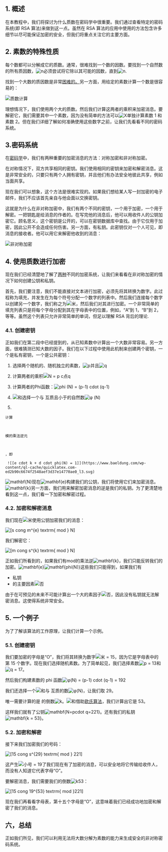 ## 1. 概述

在本教程中，我们将探讨为什么质数在密码学中很重要。我们通过查看特定的密码系统(即 RSA 算法)来做到这一点。虽然在 RSA 算法的应用中使用的方法包含许多细节以尽可能保证加密的安全，但我们将重点关注它的主要方面。

## 2. 素数的特殊性质

每个数都可以分解成它的质数。通常，很难找到一个数的因数。要找到一个自然数的所有质因数，![n](https://www.baeldung.com/wp-content/ql-cache/quicklatex.com-ec4217f4fa5fcd92a9edceba0e708cf7_l3.svg)必须尝试将它除以其可能的因数，直到![n](https://www.baeldung.com/wp-content/ql-cache/quicklatex.com-a0b8c58a442b5a0a74852afdf882261a_l3.svg).

找到一个大数的质因数是非常[困难的。](https://www.baeldung.com/cs/cryptographic-algorithm-complexity)另一方面，用给定的素数计算一个数是很容易的：

![质数计算](https://www.baeldung.com/wp-content/uploads/sites/4/2022/01/PrimeFactorization2.drawio2-1024x365.png)

理想情况下，我们使用两个大的质数。然后我们计算这两者的乘积来加密消息。要解密它，我们需要其中一个素数，因为没有简单的方法可以![X](https://www.baeldung.com/wp-content/ql-cache/quicklatex.com-7e5fbfa0bbbd9f3051cd156a0f1b5e31_l3.svg)单独计算素数 1 和素数 2。但在我们详细了解如何准确使用这些数字之前，让我们先看看不同的密码系统。

## 3.密码系统

在[密码学](https://www.baeldung.com/java-aes-encryption-decryption)中，我们有两种重要的加密消息的方法：对称加密和非对称加密。

在对称情况下，双方共享相同的密钥。我们使用相同的密钥来加密和解密消息。这是非常安全的，只要只有两个人拥有密钥，并且他们有办法安全地彼此共享，例如当面共享。

现在我们可以想象，这个方法是很难实现的。如果我们想给某人写一封加密的电子邮件，我们不应该首先亲自与他会面以交换密钥。

这就是为什么在非对称加密中，我们有两个不同的密钥，一个用于加密，一个用于解密。一把钥匙是给消息的作者的。在写完他的消息后，他可以用收件人的公钥加密它。顾名思义，这个密钥是公开的，可以在密钥数据库中查找。由于它仅用于加密，因此公开不会造成任何伤害。另一方面，有私钥。此密钥仅对一个人可见，即消息的接收者。他可以用它来解密他收到的消息：

 

![非对称加密](https://www.baeldung.com/wp-content/uploads/sites/4/2022/01/Encryption.drawio1.png)

 

## 4. 使用质数进行加密

现在我们已经清楚地了解了[两种](https://www.baeldung.com/cs/symmetric-vs-asymmetric-cryptography)不同的加密系统，让我们来看看在非对称加密的情况下如何创建公钥和私钥。

首先，我们要注意，我们不能直接对文本进行加密，必须先将其转换为数字。此过程称为填充，并发生在为每个符号分配一个数字的列表中。然后我们连接每个数字以创建另一个数字，我们称之为![米](https://www.baeldung.com/wp-content/ql-cache/quicklatex.com-fdc40b8ad1cdad0aab9d632215459d28_l3.svg)，然后我们对其进行加密。一个非常简单的填充列表只是将每个字母分配到其在字母表中的位置，例如，“A”到 1，“B”到 2，等等。虽然这个列表只允许非常简单的单词，但足以理解 RSA 背后的理论.

### 4.1. 创建密钥

正如我们在第二段中已经提到的，从已知素数中计算出一个大数非常容易。另一方面，很难猜测已知大数的因子。我们在以下过程中使用此机制来创建两个密钥，一个是私有密钥，一个是公共密钥：

1.  选择两个随机的、随机独立的素数，![p](https://www.baeldung.com/wp-content/ql-cache/quicklatex.com-5faad0904f612a3fa5b27faafb8dc903_l3.svg)并且![q](https://www.baeldung.com/wp-content/ql-cache/quicklatex.com-420eca7b6df080cc5f01773d1978f44a_l3.svg)

2.  计算两者的乘积![N = p c点q](https://www.baeldung.com/wp-content/ql-cache/quicklatex.com-7ae342d1cb7fb7b0948bf5e085291f4f_l3.svg)

3.  计算两者的Phi函数：![phi (N) = (p-1) cdot (q-1)](https://www.baeldung.com/wp-content/ql-cache/quicklatex.com-fd8290bc0c054059a84527debff40670_l3.svg)

4.  ![和](https://www.baeldung.com/wp-content/ql-cache/quicklatex.com-558a73dc6903ad0c33580b0ce9f110d9_l3.svg)选择一个与 互质且小于的自然数![φ (N)](https://www.baeldung.com/wp-content/ql-cache/quicklatex.com-62ecad783e4edea04f56e250baab0871_l3.svg)

5.  

    

    计算

    

    模的乘法逆元

    

    ，即

     ![[e cdot k + d cdot phi(N) = 1]](https://www.baeldung.com/wp-content/ql-cache/quicklatex.com-ed2b90c6674f2548aef3d37e14770ae0_l3.svg)

![mathbf{N}](https://www.baeldung.com/wp-content/ql-cache/quicklatex.com-2a5f75dd1625ace489c9394225e2fa65_l3.svg)现在![mathbf{e}](https://www.baeldung.com/wp-content/ql-cache/quicklatex.com-8036abd451839efe2ab3b4aba0206e09_l3.svg)构建我们的公钥，我们将使用它们来加密消息。![mathbf{k}](https://www.baeldung.com/wp-content/ql-cache/quicklatex.com-920b0cc0bef5269622bccd156778be45_l3.svg)另一方面，我们用来解密加密消息的逆是我们的私钥。为了更清楚地看到这一点，我们看一下加密和解密过程。

### 4.2. 加密和解密消息

我们现在![米](https://www.baeldung.com/wp-content/ql-cache/quicklatex.com-fdc40b8ad1cdad0aab9d632215459d28_l3.svg)使用公钥加密我们的消息：

 ![[s cong m^{e} textrm{ mod } N]](https://www.baeldung.com/wp-content/ql-cache/quicklatex.com-0bdaa4951e8e4129709d7c43ee0b2bc3_l3.svg)

我们解密它：

 ![[m cong s^{k} textrm{ mod } N]](https://www.baeldung.com/wp-content/ql-cache/quicklatex.com-1daac7ba57135847dd74554eadb9ee02_l3.svg)

正如我们所看到的，如果我们有mod的乘法逆![mathbf{k}](https://www.baeldung.com/wp-content/ql-cache/quicklatex.com-920b0cc0bef5269622bccd156778be45_l3.svg)，我们只能反转我们的加密。![mathbf{e}](https://www.baeldung.com/wp-content/ql-cache/quicklatex.com-8036abd451839efe2ab3b4aba0206e09_l3.svg)![mathbf{phi(N)}](https://www.baeldung.com/wp-content/ql-cache/quicklatex.com-bc92ede9f28c13119806000e7a78d271_l3.svg)这些我们只能得到，如果我们有

-   私钥
-   的主要因素![否](https://www.baeldung.com/wp-content/ql-cache/quicklatex.com-7354bae77b50b7d1faed3e8ea7a3511a_l3.svg)

由于在可预见的未来不可能计算出一个大的素因子![否](https://www.baeldung.com/wp-content/ql-cache/quicklatex.com-7354bae77b50b7d1faed3e8ea7a3511a_l3.svg)，因此没有私钥就无法解密消息。这使得系统非常安全。

## 5. 一个例子

为了了解该算法的工作原理，让我们计算一个示例。

### 5.1. 创建密钥

我们要加密的字母是“O”，我们将其转换为数字![米 = 15](https://www.baeldung.com/wp-content/ql-cache/quicklatex.com-f448f4d0ac2c63f79e2316389fe29373_l3.svg)，因为它是字母表中的第 15 个数字。现在我们选择随机素数。为了简单起见，我们选择素数![p = 13](https://www.baeldung.com/wp-content/ql-cache/quicklatex.com-65b9f61f6c0c3b5dd9b19667eec2eb2d_l3.svg)和![q = 17](https://www.baeldung.com/wp-content/ql-cache/quicklatex.com-36316bb46e6edd13fb1da69c45e63d6a_l3.svg)。

然后我们构建素数的 phi 函数![φ(N) = (p-1) cdot (q-1) = 192](https://www.baeldung.com/wp-content/ql-cache/quicklatex.com-a07f7d0fc2ce935ee4eb415602dff76f_l3.svg)

我们还选择一个![和](https://www.baeldung.com/wp-content/ql-cache/quicklatex.com-558a73dc6903ad0c33580b0ce9f110d9_l3.svg)与 互质的数![φ(N)](https://www.baeldung.com/wp-content/ql-cache/quicklatex.com-9bde18a69f229ee3bdd5bbbc14aa2f52_l3.svg)，让我们取 29。

唯一需要计算的是 的倒数![k](https://www.baeldung.com/wp-content/ql-cache/quicklatex.com-d42bc2203d6f76ad01b27ac9acc0bee1_l3.svg)。![和](https://www.baeldung.com/wp-content/ql-cache/quicklatex.com-558a73dc6903ad0c33580b0ce9f110d9_l3.svg)借助[欧氏算法](https://www.baeldung.com/cs/euclid-time-complexity)，我们计算出它是 53。

这样我们就有了公钥![mathbf{N=pcdot q=221}](https://www.baeldung.com/wp-content/ql-cache/quicklatex.com-ac2efa6ee2c09b0f82c35899ceebf251_l3.svg)。还有我们的私钥![mathbf{k = 53}](https://www.baeldung.com/wp-content/ql-cache/quicklatex.com-bf71aeed961a80ae3cb5c7dba40dd6ac_l3.svg)。

### 5.2. 加密和解密

接下来我们加密我们的号码：

 ![[15 cong s^{29} textrm{ mod } 221]](https://www.baeldung.com/wp-content/ql-cache/quicklatex.com-039eabf2370069731dce028e3cc338db_l3.svg)

这产生![小号 = 19](https://www.baeldung.com/wp-content/ql-cache/quicklatex.com-355a212b84ab44c5e3c28627817c9824_l3.svg)了我们现在有了加密的消息，可以安全地将它传输给收件人，而没有人知道它代表字母“O”。

要解密消息，我们需要我们的倒数![k](https://www.baeldung.com/wp-content/ql-cache/quicklatex.com-d42bc2203d6f76ad01b27ac9acc0bee1_l3.svg)53：

 ![[15 cong 19^{53} textrm{ mod }221]](https://www.baeldung.com/wp-content/ql-cache/quicklatex.com-6fc49ec67f3d964de8ce5be85af2bef6_l3.svg)

现在我们再看看字母表，第十五个字母是“O”，这意味着我们已经成功地加密和解密了我们的消息。

## 六，总结

正如我们所见，我们可以利用无法将大数分解为素数的能力来生成安全的非对称密码系统。